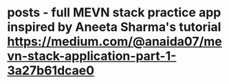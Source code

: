# posts - full MEVN stack practice app inspired by Aneeta Sharma's tutorial https://medium.com/@anaida07/mevn-stack-application-part-1-3a27b61dcae0
